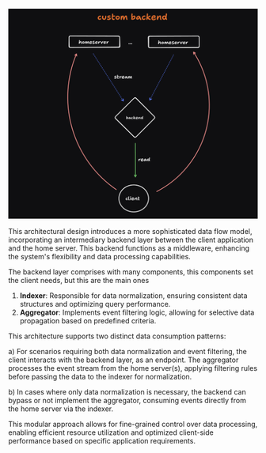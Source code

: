 ![custom-backend](../images/custom-backend.png)

This architectural design introduces a more sophisticated data flow model, incorporating an intermediary backend layer between the client application and the home server. This backend functions as a middleware, enhancing the system's flexibility and data processing capabilities.

The backend layer comprises with many components, this components set the client needs, but this are the main ones

1. __Indexer__: Responsible for data normalization, ensuring consistent data structures and optimizing query performance.
2. __Aggregator__: Implements event filtering logic, allowing for selective data propagation based on predefined criteria.


This architecture supports two distinct data consumption patterns:

a) For scenarios requiring both data normalization and event filtering, the client interacts with the backend layer, as an endpoint. The aggregator processes the event stream from the home server(s), applying filtering rules before passing the data to the indexer for normalization.

b) In cases where only data normalization is necessary, the backend can bypass or not implement the aggregator, consuming events directly from the home server via the indexer.

This modular approach allows for fine-grained control over data processing, enabling efficient resource utilization and optimized client-side performance based on specific application requirements.

